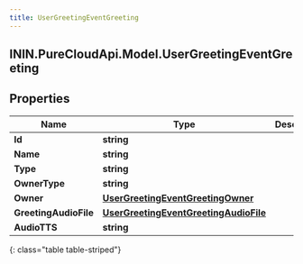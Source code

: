 ```yaml
---
title: UserGreetingEventGreeting
---
```

## ININ.PureCloudApi.Model.UserGreetingEventGreeting

## Properties

|Name | Type | Description | Notes|
|------------ | ------------- | ------------- | -------------|
| **Id** | **string** |  | [optional] |
| **Name** | **string** |  | [optional] |
| **Type** | **string** |  | [optional] |
| **OwnerType** | **string** |  | [optional] |
| **Owner** | [**UserGreetingEventGreetingOwner**](UserGreetingEventGreetingOwner.html) |  | [optional] |
| **GreetingAudioFile** | [**UserGreetingEventGreetingAudioFile**](UserGreetingEventGreetingAudioFile.html) |  | [optional] |
| **AudioTTS** | **string** |  | [optional] |
{: class="table table-striped"}


